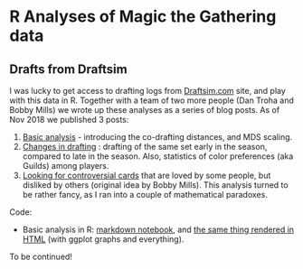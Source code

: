 R Analyses of Magic the Gathering data
========================================

## Drafts from Draftsim

I was lucky to get access to drafting logs from [Draftsim.com](http://draftsim.com) site, and play with this data in R. Together with a team of two more people (Dan Troha and Bobby Mills) we wrote up these analyses as a series of blog posts. As of Nov 2018 we published 3 posts:

1. [Basic analysis](https://draftsim.com/blog/draft-data-analysis/) - introducing the co-drafting distances, and MDS scaling.
2. [Changes in drafting](https://draftsim.com/blog/m19-format-evolution/) : drafting of the same set early in the season, compared to late  in the season. Also, statistics of color preferences (aka Guilds) among players.
3. [Looking for controversial cards](https://draftsim.com/blog/guilds-of-ravnica-first-look/) that are loved by some people, but disliked by others (original idea by Bobby Mills). This analysis turned to be rather fancy, as I ran into a couple of mathematical paradoxes.

Code:

* Basic analysis in R: [markdown notebook](draftsim_analysis.Rmd), and [the same thing rendered in HTML](http://htmlpreview.github.io/?https://github.com/khakhalin/MTG/blob/master/draftsim_analysis.nb.html) (with ggplot graphs and everything).

To be continued!
